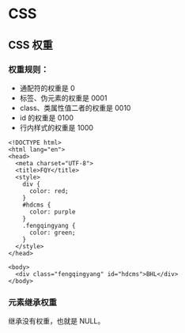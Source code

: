 # CSS 

## CSS 权重

### 权重规则：

* 通配符的权重是 0
* 标签、伪元素的权重是 0001
* class、类属性值二者的权重是 0010
* id 的权重是 0100
* 行内样式的权重是 1000

```
<!DOCTYPE html>
<html lang="en">
<head>
  <meta charset="UTF-8">
  <title>FQY</title>
  <style>
    div {
      color: red;
    }
    #hdcms {
      color: purple
    }
    .fengqingyang {
      color: green;
    }
  </style> 
</head>

<body>
  <div class="fengqingyang" id="hdcms">BHL</div>
</body>
```

### 元素继承权重

继承没有权重，也就是 NULL。



